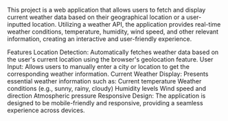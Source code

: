 This project is a web application that allows users to fetch and display current weather data based on their geographical location or a user-inputted location.
Utilizing a weather API, the application provides real-time weather conditions, temperature, humidity, wind speed, and other relevant information, creating an interactive and user-friendly experience.

Features
Location Detection: Automatically fetches weather data based on the user's current location using the browser's geolocation feature.
User Input: Allows users to manually enter a city or location to get the corresponding weather information.
Current Weather Display: Presents essential weather information such as:
Current temperature
Weather conditions (e.g., sunny, rainy, cloudy)
Humidity levels
Wind speed and direction
Atmospheric pressure
Responsive Design: The application is designed to be mobile-friendly and responsive, providing a seamless experience across devices.
